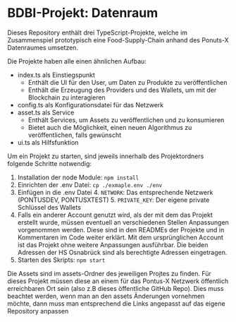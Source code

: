 # BDBI-Projekt: Datenraum

Dieses Repository enthält drei TypeScript-Projekte, welche im Zusammenspiel prototypisch eine Food-Supply-Chain
anhand des Ponuts-X Datenraumes umsetzen.

Die Projekte haben alle einen ähnlichen Aufbau:
- index.ts als Einstiegspunkt
  - Enthält die UI für den User, um Daten zu Produkte zu veröffentlichen
  - Enthält die Erzeugung des Providers und des Wallets, um mit der Blockchain zu interagieren
- config.ts als Konfigurationsdatei für das Netzwerk
- asset.ts als Service
  - Enthält Services, um Assets zu veröffentlichen und zu konsumieren
  - Bietet auch die Möglichkeit, einen neuen Algorithmus zu veröffentlichen, falls gewünscht
- ui.ts als Hilfsfunktion 

Um ein Projekt zu starten, sind jeweils innerhalb des Projektordners folgende Schritte notwendig:
1. Installation der node Module: `npm install`
2. Einrichten der .env Datei: `cp ./exmaple.env ./env`
3. Einfügen in die .env Datei
   4. ``NETWORK``: Das entsprechende Netzwerk (PONTUSDEV, PONTUSXTEST)
   5. ``PRIVATE_KEY``: Der eigene private Schlüssel des Wallets
6. Falls ein anderer Account genutzt wird, als der mit dem das Projekt erstellt wurde, müssen eventuell an verschiedenen
Stellen Anpassungen vorgenommen werden. Diese sind in den READMEs der Projekte und in Kommentaren im Code
weiter erklärt. Mit dem ursprünglichen Account ist das Projekt ohne weitere Anpassungen ausführbar. Die beiden Adressen der HS Osnabrück
sind als berechtigte Adressen eingetragen.
7. Starten des Skripts: ``npm start``

Die Assets sind im assets-Ordner des jeweiligen Projtes zu finden. Für dieses Projekt müssen diese an einem
für das Pontus-X Netzwerk öffentlich erreichbaren Ort sein (also z.B dieses öffentliche GitHub Repo).
Dies muss beachtet werden, wenn man an den assets Änderungen vornehmen möchte, dann muss man entsprechend
die Links angepasst auf das eigene Repository anpassen